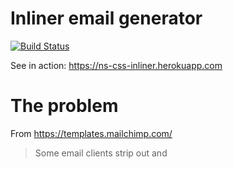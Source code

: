 # Inliner email generator
[![Build Status](https://travis-ci.org/joemccann/dillinger.svg?branch=master)](https://travis-ci.org/joemccann/dillinger)

See in action:
https://ns-css-inliner.herokuapp.com

# The problem
From https://templates.mailchimp.com/

> Some email clients strip out <head> and <style> tags from emails, so it's best to have your CSS written inline within your markup. We know that writing inline CSS is time consuming and repetitive, so we've built this conversion tool to automatically inline your email's CSS.

# New Features!

  - you can use lodash to parse and compile load json data

### Tech

Dillinger uses several open source projects to function properly:

* [Svelte] - Create Reactive Apps WIOUTH VIRTUAL DOM
* [Ace Editor] - awesome web-based text editor
* [node.js] - evented I/O for the backend
* [Express] - fast node.js network app framework [@tjholowaychuk]
* [Rollup] - the streaming build system
* [Now.sh](https://zeit.co) - Deoloy

### Installation

Clone the project and start the server.

```sh
$ cd ns_email-inliner
$ npm install
$ npm start
```

### Todos

 - Write MORE Tests

License
----

MIT

**Free Software, Hell Yeah!**